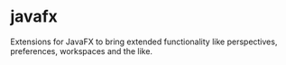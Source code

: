 # javafx
Extensions for  JavaFX to bring extended functionality like perspectives, preferences, workspaces and the like.

